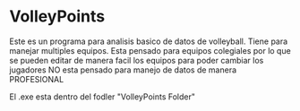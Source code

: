 # VolleyPoints
Este es un programa para analisis basico de datos de volleyball.
Tiene para manejar multiples equipos.
Esta pensado para equipos colegiales por lo que se pueden editar de manera facil los equipos para poder cambiar los jugadores
NO esta pensado para manejo de datos de manera PROFESIONAL

El .exe esta dentro del fodler "VolleyPoints Folder"
